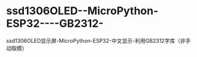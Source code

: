 # ssd1306OLED--MicroPython-ESP32----GB2312-
ssd1306OLED显示屏-MicroPython-ESP32-中文显示-利用GB2312字库（非手动取模）
